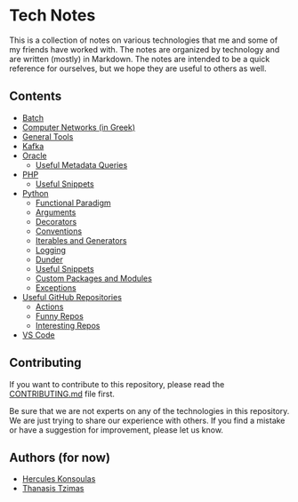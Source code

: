 # Tech Notes

This is a collection of notes on various technologies that me and some of my friends have worked with. The notes are organized by technology and are written (mostly) in Markdown. The notes are intended to be a quick reference for ourselves, but we hope they are useful to others as well.

## Contents

* [Batch](Batch/)
* [Computer Networks (in Greek)](Computer%20Networking/Σημειώσεις%20υπό%20μορφή%20ερωτήσεων%20-%20Δίκτυα%20Υπολογιστών.rtf)
* [General Tools](General%20Tools/)
* [Kafka](Kafka/)
* [Oracle](Oracle/)
  * [Useful Metadata Queries](Oracle/useful-metadata-queries.md)
* [PHP](PHP/)
  * [Useful Snippets](PHP/useful-snippets.md)
* [Python](Python/README.md)
  * [Functional Paradigm](Python/functional-paradigm.md)
  * [Arguments](Python/arguments.md)
  * [Decorators](Python/decorators.md)
  * [Conventions](Python/conventions.md)
  * [Iterables and Generators](Python/iterables-and-generators.md)
  * [Logging](Python/logging.md)
  * [Dunder](Python/dunder.md)
  * [Useful Snippets](Python/useful-snippets.md)
  * [Custom Packages and Modules](Python/custom-packages-modules.md)
  * [Exceptions](Python/exceptions.md)
* [Useful GitHub Repositories](Useful%20GitHub%20Repos/)
  * [Actions](Useful%20GitHub%20Repos/actions.md)
  * [Funny Repos](Useful%20GitHub%20Repos/funny-repos.md)
  * [Interesting Repos](Useful%20GitHub%20Repos/interesting-repos.md)
* [VS Code](VS%20Code/)

## Contributing

If you want to contribute to this repository, please read the [CONTRIBUTING.md](CONTRIBUTING.md) file first.

Be sure that we are not experts on any of the technologies in this repository. We are just trying to share our experience with others. If you find a mistake or have a suggestion for improvement, please let us know.

## Authors (for now)

- [Hercules Konsoulas](https://github.com/dyka3773)
- [Thanasis Tzimas](https://github.com/atzimas)